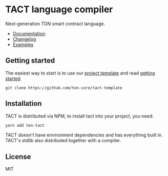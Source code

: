 # TACT language compiler

Next-generation TON smart contract language.

* [Documentation](https://docs.tact-lang.org)
* [Changelog](/CHANGELOG.md)
* [Examples](/examples/)

## Getting started

The easiest way to start is to use our [project template](https://github.com/ton-core/tact-template) and read [getting started](https://docs.tact-lang.org).

```
git clone https://github.com/ton-core/tact-template
```

## Installation

TACT is distributed via NPM, to install tact into your project, you need:

```bash
yarn add ton-tact
```

TACT doesn't have environment dependencies and has everything built in. TACT's stdlib also distributed together with a compiler.

## License

MIT
